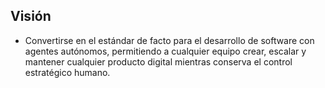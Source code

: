 ## Visión

- Convertirse en el estándar de facto para el desarrollo de software con agentes autónomos, permitiendo a cualquier equipo crear, escalar y mantener cualquier producto digital mientras conserva el control estratégico humano.